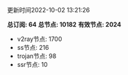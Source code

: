 更新时间2022-10-02 13:21:26

**总订阅: 64**
**总节点: 10182**
**有效节点: 2024**
- v2ray节点: 1700
- ss节点: 216
- trojan节点: 98
- ssr节点: 10
